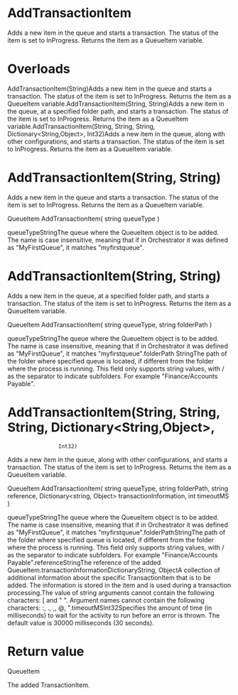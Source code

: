 ﻿# AddTransactionItem

Adds a new item in the queue and starts a transaction. The status of the item is set to
                InProgress. Returns the item as a QueueItem variable.

# 



# Overloads

AddTransactionItem(String)Adds a new item in the queue and starts a
                                        transaction. The
                                    status of the item is set to InProgress. Returns the item
                                    as a QueueItem variable.AddTransactionItem(String, String)Adds a new item in the queue, at a specified
                                    folder path, and starts a transaction. The
                                    status of the item is set to InProgress. Returns the item
                                    as a QueueItem variable.AddTransactionItem(String, String, String,
                                        Dictionary<String,Object>, Int32)Adds a new item in the queue, along with
                                    other configurations, and starts a transaction. The
                                    status of the item is set to InProgress. Returns the item
                                    as a QueueItem variable.

# AddTransactionItem(String, String)

Adds a new item in the queue and starts a transaction. The status of the item is set
                to InProgress. Returns the item as a QueueItem variable.

QueueItem AddTransactionItem(
	string queueType
)

queueTypeStringThe queue where the QueueItem object is to be added. The name is case
                        insensitive, meaning that if in Orchestrator it was defined as 
                            "MyFirstQueue", it matches
                        "myfirstqueue".

# AddTransactionItem(String, String)

Adds a new item in the queue, at a specified folder path, and
                starts a transaction. The status of the item is set
                to InProgress. Returns the item as a QueueItem variable.

QueueItem AddTransactionItem(
	string queueType,
	string folderPath
)

queueTypeStringThe queue where the QueueItem object is to be added. The name is case
                        insensitive, meaning that if in Orchestrator it was defined as 
                            "MyFirstQueue", it matches
                        "myfirstqueue".folderPath StringThe path of the folder where
                        specified queue is located, if different from the folder where the process
                        is running. This field only supports string values, with /
                        as the separator to indicate subfolders. For example
                            "Finance/Accounts Payable".

# AddTransactionItem(String, String, String, Dictionary<String,Object>,
                    Int32)

Adds a new item in the queue, along with other configurations,
                and starts a transaction. The status of the item is set
                to InProgress. Returns the item as a QueueItem variable.

QueueItem AddTransactionItem(
	string queueType,
	string folderPath,
	string reference,
	Dictionary<string, Object> transactionInformation,
	int timeoutMS
)

queueTypeStringThe queue where the QueueItem object is to be added. The name is case
                        insensitive, meaning that if in Orchestrator it was defined as 
                            "MyFirstQueue", it matches
                        "myfirstqueue".folderPathStringThe path of the folder where
                        specified queue is located, if different from the folder where the process
                        is running. This field only supports string values, with /
                        as the separator to indicate subfolders. For example
                            "Finance/Accounts Payable".referenceStringThe reference of the added QueueItem.transactionInformationDictionaryString, ObjectA collection of additional information about the specific TransactionItem
                        that is to be added. The information is stored in the item and is used
                        during a transaction processing.The value of string arguments cannot contain
                        the following characters: [ and " ".
                        Argument names cannot contain the following characters: :,
                            ., ,, @,
                            ".timeoutMSInt32Specifies the amount of time (in milliseconds) to wait for the activity to
                        run before an error is thrown. The default value is 30000 milliseconds (30
                        seconds).

# Return value

QueueItem

The added TransactionItem.
